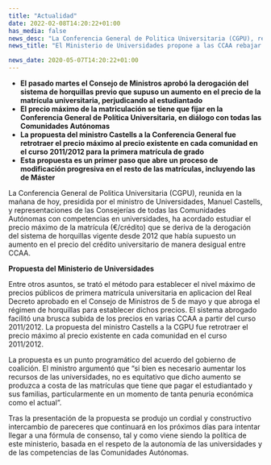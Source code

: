 ```yaml
---
title: "Actualidad"
date: 2022-02-08T14:20:22+01:00
has_media: false
news_desc: "La Conferencia General de Politica Universitaria (CGPU), reunida en la mañana de hoy, presidida por el ministro de Universidades, Manuel Castells, y representaciones de las Consejerías de todas las Comunidades Autónomas con competencias en universidades, ha acordado estudiar el precio máximo de la matrícula (€/crédito) que se deriva de la derogación del sistema de horquillas vigente desde 2012 que había supuesto un aumento en el precio del crédito universitario de manera desigual entre CCAA."
news_title: "El Ministerio de Universidades propone a las CCAA rebajar los precios de las tasas universitarias en cada comunidad a los del curso 2011/2012"

news_date: 2020-05-07T14:20:22+01:00
---
```

<ul>
<li><b>El pasado martes el Consejo de Ministros aprob&oacute; la derogaci&oacute;n del sistema de horquillas previo que supuso un aumento en el precio de la matr&iacute;cula universitaria, perjudicando al estudiantado</b></li>
<li><b>El precio m&aacute;ximo de la matriculaci&oacute;n se tiene que fijar en la Conferencia General de Pol&iacute;tica Universitaria, en di&aacute;logo con todas las Comunidades Aut&oacute;nomas</b></li>
<li><b>La propuesta del ministro Castells a la Conferencia General fue retrotraer el precio m&aacute;ximo al precio existente en cada comunidad en el curso 2011/2012 para la primera matr&iacute;cula de grado</b></li>
<li><b>Esta propuesta es un primer paso que abre un proceso de modificaci&oacute;n progresiva en el resto de las matr&iacute;culas, incluyendo las de M&aacute;ster</b></li>
</ul>
<p>La Conferencia General de Politica Universitaria (CGPU), reunida en la ma&ntilde;ana de hoy, presidida por el ministro de Universidades, Manuel Castells, y representaciones de las Consejer&iacute;as de todas las Comunidades Aut&oacute;nomas con competencias en universidades, ha acordado estudiar el precio m&aacute;ximo de la matr&iacute;cula (&euro;/cr&eacute;dito) que se deriva de la derogaci&oacute;n del sistema de horquillas vigente desde 2012 que hab&iacute;a supuesto un aumento en el precio del cr&eacute;dito universitario de manera desigual entre CCAA.</p>
<p><b>Propuesta del Ministerio de Universidades</b></p>
<p>Entre otros asuntos, se trat&oacute; el m&eacute;todo para establecer el nivel m&aacute;ximo de precios p&uacute;blicos de primera matr&iacute;cula universitaria en aplicacion del Real Decreto aprobado en el Consejo de Ministros de 5 de mayo y que abroga el r&eacute;gimen de horquillas para establecer dichos precios. El sistema abrogado facilit&oacute; una brusca subida de los precios en varias CCAA a partir del curso 2011/2012. La propuesta del ministro Castells a la CGPU fue retrotraer el precio m&aacute;ximo al precio existente en cada comunidad en el curso 2011/2012.</p>
<p>La propuesta es un punto program&aacute;tico del acuerdo del gobierno de coalici&oacute;n. El ministro argument&oacute; que &ldquo;si bien es necesario aumentar los recursos de las universidades, no es equitativo que dicho aumento se produzca a costa de las matr&iacute;culas que tiene que pagar el estudiantado y sus familias, particularmente en un momento de tanta penuria econ&oacute;mica como el actual&rdquo;.</p>
<p>Tras la presentaci&oacute;n de la propuesta se produjo un cordial y constructivo intercambio de pareceres que continuar&aacute; en los pr&oacute;ximos d&iacute;as para intentar llegar a una f&oacute;rmula de consenso, tal y como viene siendo la pol&iacute;tica de este ministerio, basada en el respeto de la autonom&iacute;a de las universidades y de las competencias de las Comunidades Aut&oacute;nomas.</p>
